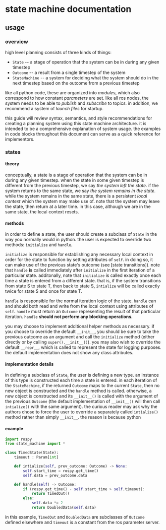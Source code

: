# state machine documentation

## usage

### overview
high level planning consists of three kinds of things:
- `State` -- a stage of operation that the system can be in during any given timestep
- `Outcome` -- a result from a single timestep of the system
- `StateMachine` -- a system for deciding what the system should do in the next timestep based on the outcome from a previous timestep

like all python code, these are organized into *modules*, which also correspond to how constant *parameters* are set. like all ros nodes, the system needs to be able to *publish* and *subscribe* to topics. in addition, we recommend a system of *launch files* for startup.

this guide will review syntax, semantics, and style recommendations for creating a planning system using this state machine architecture. it is intended to be a comprehensive explanation of system usage. the examples in code blocks throughout this document can serve as a quick reference for implementors.


### states

#### theory
conceptually, a state is a stage of operation that the system can be in during any given timestep. when the state in some given timestep is different from the previous timestep, we say *the system left the state*. if the system returns to the same state, we say *the system remains in the state*. while the system remains in the same state, there is a persistent *local context* which the system may make use of. note that the system may leave the state, then return at a later time. in this case, although we are in the same state, the local context resets. 

#### methods
in order to define a state, the user should create a subclass of `State` in the way you normally would in python. the user is expected to override two methods: `initialize` and `handle`. 

`initialize` is responsible for establishing any necessary local context in order for the state to function by setting attributes of `self`. in doing so, it can make use of the previous state's outcome (see [state transitions]). note that `handle` **is** called immediately after `initialize` in the first iteration of a particular state. additonally, note that `initialize` is called exactly once each time a state is entered from a different state. that is, if the system transitions from state S to state T, then back to state S, `intialize` will be called exactly twice for state S and once for state T.

`handle` is responsible for the normal iteration logic of the state. `handle` can and should both read and write from the local context using attributes of `self`. `handle` must return an `Outcome` representing the result of that particular iteration. `handle` **should not perform any blocking operations**. 

you may choose to implement additional helper methods as necessary. if you choose to override the default `__init__`, you should be sure to take the previous outcome as an argument and call the `initialize` method (either directly or by calling `super().__init__()`). you may also wish to override the default `__repr__`, which is called to represent the state for logging purposes. the default implementation does not show any class attributes.

#### implementation details
in defining a subclass of `State`, the user is defining a new type. an instance of this type is constructed each time a state is entered. in each iteration of the `StateMachine`, if the returned `Outcome` maps to the current `State`, then no new object is constructed and the `handle` method is called. otherwise, a new object is constructed and its `__init__()` is called with the argument of the previous `Outcome` (the default implementation of `__init__()` will then call `intialize()` with the same argument). the curious reader may ask why the authors chose to force the user to override a separately called `intialize()` method rather than simply `__init__`. the reason is because python

#### example
```python
import rospy
from state_machine import *

class TimedState(State):
    timeout : Param[int]

    def intialize(self, prev_outcome: Outcome) -> None:
        self.start_time = rospy.get_time()
        self.data = prev_outcome.data

    def handle(self) -> Outcome:
        if (rospy.get_time() - self.start_time > self.timeout):
            return TimedOut()
        else:
            self.data *= 2
            return DoubledData(self.data)
```
in this example, `TimedOut` and `DoubledData` are subclasses of `Outcome` defined elsewhere and `timeout` is a constant from the ros parameter server.

